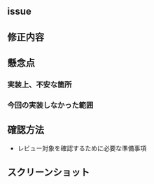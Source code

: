 ## issue

## 修正内容

## 懸念点
### 実装上、不安な箇所
### 今回の実装しなかった範囲

## 確認方法
- レビュー対象を確認するために必要な準備事項


## スクリーンショット